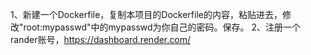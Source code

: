 1、新建一个Dockerfile，复制本项目的Dockerfile的内容，粘贴进去，修改"root:mypasswd"中的mypasswd为你自己的密码。保存。
2、注册一个rander账号，https://dashboard.render.com/
